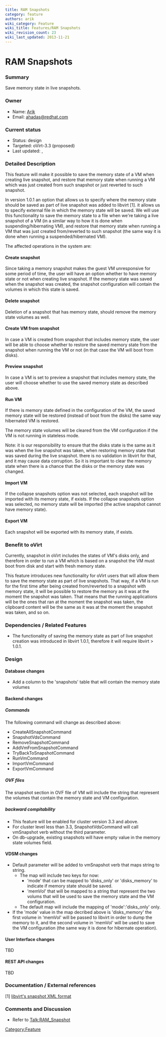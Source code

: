 ```yaml
---
title: RAM Snapshots
category: feature
authors: arik
wiki_category: Feature
wiki_title: Features/RAM Snapshots
wiki_revision_count: 23
wiki_last_updated: 2013-11-21
---
```


# RAM Snapshots

### Summary

Save memory state in live snapshots.

### Owner

*   Name: [ Arik](User:Arik)
*   Email: <ahadas@redhat.com>

### Current status

*   Status: design
*   Targeted: oVirt-3.3 (proposed)
*   Last updated: ,

### Detailed Description

This feature will make it possible to save the memory state of a VM when creating live snapshot, and restore that memory state when running a VM which was just created from such snapshot or just reverted to such snapshot.

In version 1.0.1 an option that allows us to specify where the memory state should be saved as part of live snapshot was added to libvirt [1]. it allows us to specify external file in which the memory state will be saved. We will use this functionality to save the memory state to a file when we're taking a live snapshot of a VM (in a similar way to how it is done when suspending/hibernating VM), and restore that memory state when running a VM that was just created from/reverted to such snapshot (the same way it is done when running a suspended/hibernated VM).

The affected operations in the system are:

#### Create snapshot

Since taking a memory snapshot makes the guest VM unresponsive for some period of time, the user will have an option whether to have memory state or not when creating live snapshot. If the memory state was saved when the snapshot was created, the snapshot configuration will contain the volumes in which this state is saved.

#### Delete snapshot

Deletion of a snapshot that has memory state, should remove the memory state volumes as well.

#### Create VM from snapshot

In case a VM is created from snapshot that includes memory state, the user will be able to choose whether to restore the saved memory state from the snapshot when running the VM or not (in that case the VM will boot from disks).

#### Preview snapshot

In case a VM is set to preview a snapshot that includes memory state, the user will choose whether to use the saved memory state as described above.

#### Run VM

If there is memory state defined in the configuration of the VM, the saved memory state will be restored (instead of boot from the disks) the same way hibernated VM is restored.

The memory state volumes will be cleared from the VM configuration if the VM is not running in stateless mode.

Note: it is our responsibility to ensure that the disks state is the same as it was when the live snapshot was taken, when restoring memory state that was saved during the live snapshot. there is no validation in libvirt for that, and it may cause data corruption. So it is important to clear the memory state when there is a chance that the disks or the memory state was changed.

#### Import VM

If the collapse snapshots option was not selected, each snapshot will be imported with its memory state, if exists. If the collapse snapshots option was selected, no memory state will be imported (the active snapshot cannot have memory state).

#### Export VM

Each snapshot will be exported with its memory state, if exists.

### Benefit to oVirt

Currently, snapshot in oVirt includes the states of VM's disks only, and therefore in order to run a VM which is based on a snapshot the VM must boot from disk and start with fresh memory state.

This feature introduces new functionality for oVirt users that will allow them to save the memory state as part of live snapshots. That way, if a VM is run for the first time after being created from/reverted to a snapshot with memory state, it will be possible to restore the memory as it was at the moment the snapshot was taken. That means that the running applications will be the ones that ran at the moment the snapshot was taken, the clipboard content will be the same as it was at the moment the snapshot was taken, and so on.

### Dependencies / Related Features

*   The functionality of saving the memory state as part of live snapshot creation was introduced in libvirt 1.0.1, therefore it will require libvirt > 1.0.1.

### Design

#### Database changes

*   Add a column to the 'snapshots' table that will contain the memory state volumes

#### Backend changes

##### Commands

The following command will change as described above:

*   CreateAllSnapshotCommand
*   SnapshotVdsCommand
*   RemoveSnapshotCommand
*   AddVmFromSnapshotCommand
*   TryBackToSnapshotCommand
*   RunVmCommand
*   ImportVmCommand
*   ExportVmCommand

##### OVF files

The snapshot section in OVF file of VM will include the string that represent the volumes that contain the memory state and VM configuration.

##### backward compitability

*   This feature will be enabled for cluster version 3.3 and above.
*   For cluster level less than 3.3, SnapshotVdsCommand will call vmSnapshot verb without the third parameter.
*   On db-upgrade, existing snapshots will have empty value in the memory state volumes field.

#### VDSM changes

*   Default parameter will be added to vmSnapshot verb that maps string to string.
    -   The map will include two keys for now:
        -   'mode' that can be mapped to 'disks_only' or 'disks_memory' to indicate if memory state should be saved.
        -   'memVol' that will be mapped to a string that represent the two volums that will be used to save the memory state and the VM configuration.
    -   The default map will include the mapping of 'mode':'disks_only' only.
*   If the 'mode' value in the map decribed above is 'disks_memory' the first volume in 'memVol' will be passed to libvirt in order to dump the memory to it, and the second volume in 'memVol' will be used to save the VM configuration (the same way it is done for hibernate operation).

#### User Interface changes

TBD

#### REST API changes

TBD

### Documentation / External references

[1] [libvirt's snapshot XML format](http://libvirt.org/formatsnapshot.html)

### Comments and Discussion

*   Refer to <Talk:RAM_Snapshot>

<Category:Feature>
